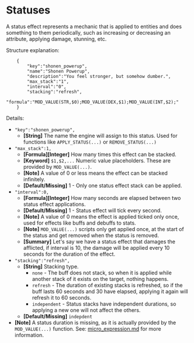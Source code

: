 # Statuses
A status effect represents a mechanic that is applied to entities and does something to them periodically, such as increasing or decreasing an attribute, applying damage, stunning, etc.

Structure explanation:
```
    {   
        "key":"shonen_powerup",
        "name":"Shonen Powerup",
        "description":"You feel stronger, but somehow dumber.",
        "max_stack":"1",
        "interval":"0",
        "stacking":"refresh",
        "formula":"MOD_VALUE(STR,$0);MOD_VALUE(DEX,$1);MOD_VALUE(INT,$2);"
    }
```

Details:
* `"key":"shonen_powerup",` 
	* __[String]__ The name the engine will assign to this status. Used for functions like `APPLY_STATUS(...)` or `REMOVE_STATUS(...)`
* `"max_stack":1,` 
	* __[Formula][Integer]__ How many times this effect can be stacked. 
	* __[Keyword]__ `$1,$2,...` Numeric value placeholders. These are provided by `MOD_VALUE(...)`.
    * __[Note]__ A value of 0 or less means the effect can be stacked infinitely.
    * __[Default/Missing]__  1 - Only one status effect stack can be applied.
* `"interval":0,` 
	* __[Formula][Integer]__ How many seconds are elapsed between two status effect applications.
    * __[Default/Missing]__  1 - Status effect will tick every second.
    * __[Note]__ A value of 0 means the effect is applied ticked only once, used for effects like buffs and debuffs to stats.
    *  __[Note]__ `MOD_VALUE(...)` scripts only get applied once, at the start of the status and get removed when the status is removed. 
    *  __[Summary]__ Let's say we have a status effect that damages the afflicted, if interval is 10, the damage will be applied every 10 seconds for the duration of the effect.
* `"stacking":"refresh",`
	* __[String]__ Stacking type.
    	* `none` - The buff does not stack, so when it is applied while another stack of it exists on the target, nothing happens.
   		* `refresh` - The duration of existing stacks is refreshed, so if the buff lasts 60 seconds and 30 have elapsed, applying it again will refresh it to 60 seconds.
    	* `independent` - Status stacks have independent durations, so applying a new one will not affect the others.
    * __[Default/Missing]__ `indepdent`
* __[Note]__ A status duration is missing, as it is actually provided by the `MOD_VALUE(...)` function. See: [micro_expression.md](micro_expression.md) for more information.